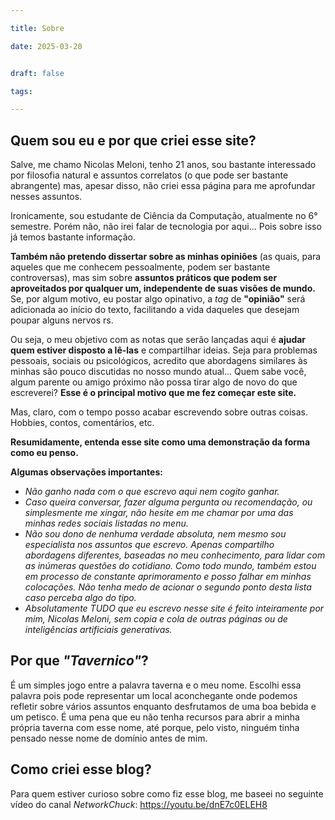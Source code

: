 ```yaml
---

title: Sobre

date: 2025-03-20


draft: false

tags:

---
```

## Quem sou eu e por que criei esse site?

Salve, me chamo Nicolas Meloni, tenho 21 anos, sou bastante interessado por filosofia natural e assuntos correlatos (o que pode ser bastante abrangente) mas, apesar disso, não criei essa página para me aprofundar nesses assuntos.

Ironicamente, sou estudante de Ciência da Computação, atualmente no 6° semestre. Porém não, não irei falar de tecnologia por aqui... Pois sobre isso já temos bastante informação.

**Também não pretendo dissertar sobre as minhas opiniões** (as quais, para aqueles que me conhecem pessoalmente, podem ser bastante controversas), mas sim sobre **assuntos práticos que podem ser aproveitados por qualquer um, independente de suas visões de mundo.** Se, por algum motivo, eu postar algo opinativo, a *tag* de **"opinião"** será adicionada ao início do texto, facilitando a vida daqueles que desejam poupar alguns nervos rs.

Ou seja, o meu objetivo com as notas que serão lançadas aqui é **ajudar quem estiver disposto a lê-las** e compartilhar ideias. Seja para problemas pessoais, sociais ou psicológicos, acredito que abordagens similares às minhas são pouco discutidas no nosso mundo atual... Quem sabe você, algum parente ou amigo próximo não possa tirar algo de novo do que escreverei? **Esse é o principal motivo que me fez começar este site.**

Mas, claro, com o tempo posso acabar escrevendo sobre outras coisas. Hobbies, contos, comentários, etc.

**Resumidamente, entenda esse site como uma demonstração da forma como eu penso.**

**Algumas observações importantes:**
- *Não ganho nada com o que escrevo aqui nem cogito ganhar.*
- *Caso queira conversar, fazer alguma pergunta ou recomendação, ou simplesmente me xingar, não hesite em me chamar por uma das minhas redes sociais listadas no menu.*
- *Não sou dono de nenhuma verdade absoluta, nem mesmo sou especialista nos assuntos que escrevo. Apenas compartilho abordagens diferentes, baseadas no meu conhecimento, para lidar com as inúmeras questões do cotidiano. Como todo mundo, também estou em processo de constante aprimoramento e posso falhar em minhas colocações. Não tenha medo de acionar o segundo ponto desta lista caso perceba algo do tipo.*
- *Absolutamente TUDO que eu escrevo nesse site é feito inteiramente por mim, Nicolas Meloni, sem copia e cola de outras páginas ou de inteligências artificiais generativas.*
## Por que *"Tavernico"*?
É um simples jogo entre a palavra taverna e o meu nome. Escolhi essa palavra pois pode representar um local aconchegante onde podemos refletir sobre vários assuntos enquanto desfrutamos de uma boa bebida e um petisco. É uma pena que eu não tenha recursos para abrir a minha própria taverna com esse nome, até porque, pelo visto, ninguém tinha pensado nesse nome de domínio antes de mim.

## Como criei esse blog?
Para quem estiver curioso sobre como fiz esse blog, me baseei no seguinte vídeo do canal *NetworkChuck*: https://youtu.be/dnE7c0ELEH8